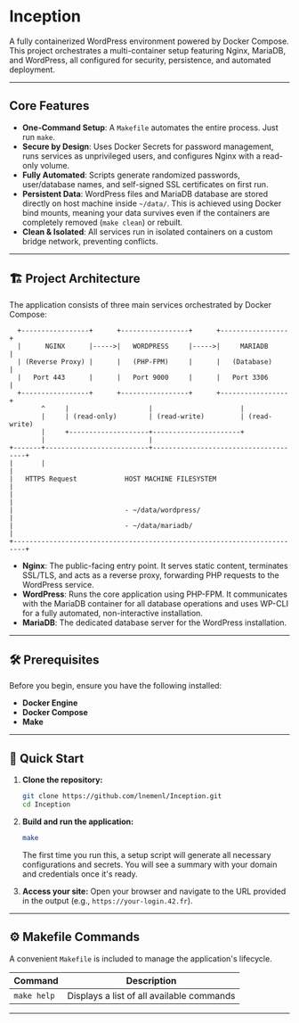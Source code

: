 # Inception

A fully containerized WordPress environment powered by Docker Compose. This project orchestrates a multi-container setup featuring Nginx, MariaDB, and WordPress, all configured for security, persistence, and automated deployment.

***

## Core Features

* **One-Command Setup**: A `Makefile` automates the entire process. Just run `make`.
* **Secure by Design**: Uses Docker Secrets for password management, runs services as unprivileged users, and configures Nginx with a read-only volume.
* **Fully Automated**: Scripts generate randomized passwords, user/database names, and self-signed SSL certificates on first run.
* **Persistent Data**: WordPress files and MariaDB database are stored directly on host machine inside `~/data/`. This is achieved using Docker bind mounts, meaning your data survives even if the containers are completely removed (`make clean`) or rebuilt.
* **Clean & Isolated**: All services run in isolated containers on a custom bridge network, preventing conflicts.

***

## 🏗️ Project Architecture

The application consists of three main services orchestrated by Docker Compose:

``` text
  +-----------------+      +-----------------+      +-----------------+
  |      NGINX      |----->|   WORDPRESS     |----->|     MARIADB     |
  | (Reverse Proxy) |      |   (PHP-FPM)     |      |   (Database)    |
  |   Port 443      |      |   Port 9000     |      |   Port 3306     |
  +-----------------+      +-----------------+      +-----------------+
        ^     |                    |                      |
        |     | (read-only)        | (read-write)         | (read-write)
        |     +--------------------+----------------------+
        |                          |
+-------+--------------------------+--------------------------------------+
|       |                                                                 |
|   HTTPS Request            HOST MACHINE FILESYSTEM                      |
|                                                                         |
|                            - ~/data/wordpress/                          |
|                            - ~/data/mariadb/                            |
+-------------------------------------------------------------------------+
```

* **Nginx**: The public-facing entry point. It serves static content, terminates SSL/TLS, and acts as a reverse proxy, forwarding PHP requests to the WordPress service.
* **WordPress**: Runs the core application using PHP-FPM. It communicates with the MariaDB container for all database operations and uses WP-CLI for a fully automated, non-interactive installation.
* **MariaDB**: The dedicated database server for the WordPress installation.

***

## 🛠️ Prerequisites

Before you begin, ensure you have the following installed:
* **Docker Engine**
* **Docker Compose**
* **Make**

***

## 🏁 Quick Start

1.  **Clone the repository:**
    ```bash
    git clone https://github.com/lnemenl/Inception.git
    cd Inception
    ```

2.  **Build and run the application:**
    ```bash
    make
    ```
    The first time you run this, a setup script will generate all necessary configurations and secrets. You will see a summary with your domain and credentials once it's ready.

3.  **Access your site:**
    Open your browser and navigate to the URL provided in the output (e.g., `https://your-login.42.fr`).

***

## ⚙️ Makefile Commands

A convenient `Makefile` is included to manage the application's lifecycle.

| Command        | Description                                                                          |
| -------------- | ------------------------------------------------------------------------------------ |
| `make help`    | Displays a list of all available commands                                            |

***
